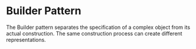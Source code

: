 ﻿# Builder Pattern

The Builder pattern separates the specification of a complex object from its actual
construction. The same construction process can create different representations.